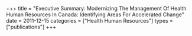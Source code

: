 +++
title = "Executive Summary: Modernizing The Management Of Health Human Resources In Canada: Identifying Areas For Accelerated Change"
date = 2011-12-15
categories = ["Health Human Resources"]
types = ["publications"]
+++
